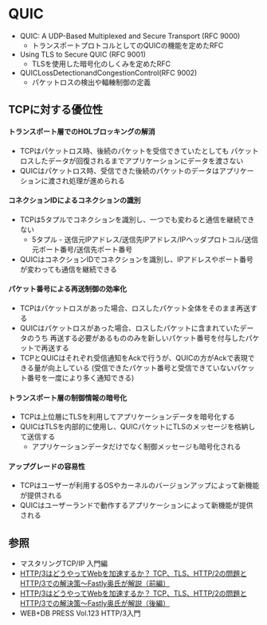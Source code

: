 # QUIC
- QUIC: A UDP-Based Multiplexed and Secure Transport (RFC 9000)
  - トランスポートプロトコルとしてのQUICの機能を定めたRFC
- Using TLS to Secure QUIC (RFC 9001)
  - TLSを使用した暗号化のしくみを定めたRFC
- QUICLossDetectionandCongestionControl(RFC 9002)
  - パケットロスの検出や輻輳制御の定義

## TCPに対する優位性
#### トランスポート層でのHOLブロッキングの解消
- TCPはパケットロス時、後続のパケットを受信できていたとしても
  パケットロスしたデータが回復されるまでアプリケーションにデータを渡さない
- QUICはパケットロス時、受信できた後続のパケットのデータはアプリケーションに渡され処理が進められる

#### コネクションIDによるコネクションの識別
- TCPは5タプルでコネクションを識別し、一つでも変わると通信を継続できない
  - 5タプル - 送信元IPアドレス/送信先IPアドレス/IPヘッダプロトコル/送信元ポート番号/送信先ポート番号
- QUICはコネクションIDでコネクションを識別し、IPアドレスやポート番号が変わっても通信を継続できる

#### パケット番号による再送制御の効率化
- TCPはパケットロスがあった場合、ロスしたパケット全体をそのまま再送する
- QUICはパケットロスがあった場合、ロスしたパケットに含まれていたデータのうち
  再送する必要があるもののみを新しいパケット番号を付与したパケットで再送する
- TCPとQUICはそれぞれ受信通知をAckで行うが、QUICの方がAckで表現できる量が向上している
  (受信できたパケット番号と受信できていないパケット番号を一度により多く通知できる)

#### トランスポート層の制御情報の暗号化
- TCPは上位層にTLSを利用してアプリケーションデータを暗号化する
- QUICはTLSを内部的に使用し、QUICパケットにTLSのメッセージを格納して送信する
  - アプリケーションデータだけでなく制御メッセージも暗号化される

#### アップグレードの容易性
- TCPはユーザーが利用するOSやカーネルのバージョンアップによって新機能が提供される
- QUICはユーザーランドで動作するアプリケーションによって新機能が提供される

## 参照
- マスタリングTCP/IP 入門編
- [HTTP/3はどうやってWebを加速するか？ TCP、TLS、HTTP/2の問題とHTTP/3での解決策～Fastly奥氏が解説（前編）](https://www.publickey1.jp/blog/21/http3web_tcptlshttp2http3fastly.html)
- [HTTP/3はどうやってWebを加速するか？ TCP、TLS、HTTP/2の問題とHTTP/3での解決策～Fastly奥氏が解説（後編）](https://www.publickey1.jp/blog/21/http3web_tcptlshttp2http3fastly_1.html)
- WEB+DB PRESS Vol.123 HTTP/3入門
